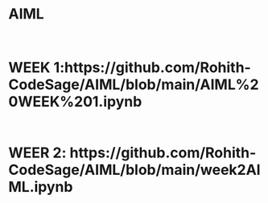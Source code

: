 <h1>AIML<h1> <br>
WEEK 1:https://github.com/Rohith-CodeSage/AIML/blob/main/AIML%20WEEK%201.ipynb <br><br><br>
WEER 2: https://github.com/Rohith-CodeSage/AIML/blob/main/week2AIML.ipynb
